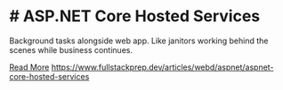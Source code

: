 # # ASP.NET Core Hosted Services

Background tasks alongside web app. Like janitors working behind the scenes while business continues.

[Read More](https://www.fullstackprep.dev/articles/webd/aspnet/aspnet-core-hosted-services) https://www.fullstackprep.dev/articles/webd/aspnet/aspnet-core-hosted-services
